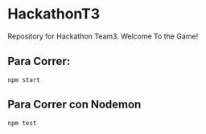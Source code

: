 # HackathonT3
Repository for Hackathon Team3. Welcome To the Game!

## Para Correr:
    npm start

## Para Correr con Nodemon
    npm test

